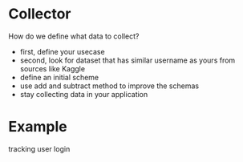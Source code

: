 # Collector

How do we define what data to collect? 

- first, define your usecase
- second, look for dataset that has similar username as yours from sources like Kaggle
- define an initial scheme
- use add and subtract method to improve the schemas
- stay collecting data in your application

# Example

tracking user login
